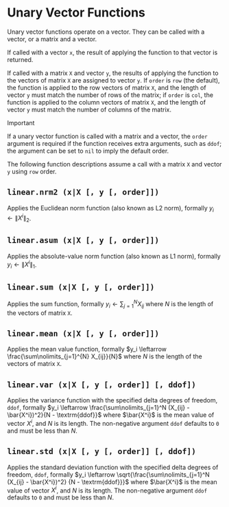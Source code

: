 # Unary Vector Functions

Unary vector functions operate on a vector. They can be called with a vector, or a matrix and
a vector.

If called with a vector `x`, the result of applying the function to that vector is returned.

If called with a matrix `X` and vector `y`, the results of applying the function to the vectors of
matrix `X` are assigned to vector `y`. If `order` is `row` (the default), the function is applied
to the row vectors of matrix `X`, and the length of vector `y` must match the number of rows of
the matrix; if `order` is `col`, the function is applied to the column vectors of matrix `X`, and
the length of vector `y` must match the number of columns of the matrix.

> [!IMPORTANT]
> If a unary vector function is called with a matrix and a vector, the `order` argument is
> required if the function receives extra arguments, such as `ddof`; the argument can be set to
> `nil` to imply the default order.

The following function descriptions assume a call with a matrix `X` and vector `y` using `row`
order.


## `linear.nrm2 (x|X [, y [, order]])`

Applies the Euclidean norm function (also known as L2 norm), formally
$y_i \leftarrow \lVert X^i \rVert_2$.


## `linear.asum (x|X [, y [, order]])`

Applies the absolute-value norm function (also known as L1 norm), formally
$y_i \leftarrow \lVert X^i \rVert_1$.


## `linear.sum (x|X [, y [, order]])`

Applies the sum function, formally $y_i \leftarrow \sum\nolimits_{j=1}^{N} X_{ij}$ where $N$ is the
length of the vectors of matrix `X`.


## `linear.mean (x|X [, y [, order]])`

Applies the mean value function, formally $y_i \leftarrow \frac{\sum\nolimits_{j=1}^{N} X_{ij}}{N}$
where $N$ is the length of the vectors of matrix `X`.


## `linear.var (x|X [, y [, order]] [, ddof])`

Applies the variance function with the specified delta degrees of freedom, `ddof`, formally
$y_i \leftarrow \frac{\sum\nolimits_{j=1}^N (X_{ij} - \bar{X^i})^2}{N - \textrm{ddof}}$ where
$\bar{X^i}$ is the mean value of vector $X^i$, and $N$ is its length. The non-negative argument
`ddof` defaults to `0` and must be less than $N$.


## `linear.std (x|X [, y [, order]] [, ddof])`

Applies the standard deviation function with the specified delta degrees of freedom, `ddof`,
formally $y_i \leftarrow \sqrt{\frac{\sum\nolimits_{j=1}^N (X_{ij} - \bar{X^i})^2}
{N - \textrm{ddof}}}$ where $\bar{X^i}$ is the mean value of vector $X^i$, and $N$ is its length.
The non-negative argument `ddof` defaults to `0` and must be less than $N$.
